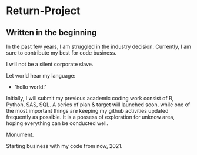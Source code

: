 # Return-Project
## Written in the beginning

In the past few years, I am struggled in the industry decision. Currently, I am sure to contribute my best for code business.

I will not be a silent corporate slave. 

Let world hear my language:

- 'hello world!'

Initially, I will submit my previous academic coding work consist of R, Python, SAS, SQL. A series of plan & target will launched soon, while one of the most important things are keeping my github activities updated frequently as possible. It is a possess of exploration for unknow area, hoping everything can be conducted well.

Monument.

Starting business with my code from now, 2021.
